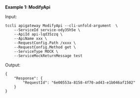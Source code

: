 **Example 1: ModifyApi**



Input: 

```
tccli apigateway ModifyApi --cli-unfold-argument  \
    --ServiceId service-ody35h5e \
    --ApiId api-lqd35zzq \
    --ApiName xxx \
    --RequestConfig.Path /xxxx \
    --RequestConfig.Method get \
    --ServiceType MOCK \
    --ServiceMockReturnMessage test
```

Output: 
```
{
    "Response": {
        "RequestId": "6e00553a-8158-4f70-ad43-e1b046af1502"
    }
}
```


